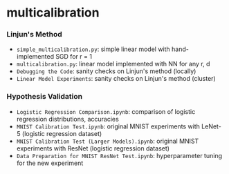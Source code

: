 # multicalibration

### Linjun's Method
- `simple_multicalibration.py`: simple linear model with hand-implemented SGD for r = 1
- `multicalibration.py`: linear model implemented with NN for any r, d
- `Debugging the Code`: sanity checks on Linjun's method (locally)
- `Linear Model Experiments`: sanity checks on Linjun's method (cluster)

### Hypothesis Validation
- `Logistic Regression Comparison.ipynb`: comparison of logistic regression distributions, accuracies
- `MNIST Calibration Test.ipynb`: original MNIST experiments with LeNet-5 (logistic regression dataset)
- `MNIST Calibration Test (Larger Models).ipynb`: original MNIST experiments with ResNet (logistic regression dataset)
- `Data Preparation for MNIST ResNet Test.ipynb`: hyperparameter tuning for the new experiment
